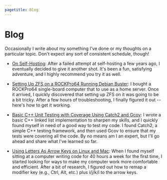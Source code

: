 ```yaml
---
pagetitle: Blog
---
```


# Blog

Occasionally I write about my something I've done or my thoughts on a particular topic. Don't expect any sort of consistent schedule, though!

- [On Self-Hosting](./on-self-hosting.html): After a failed attempt at self-hosting a few years ago, I eventually decided to give it another shot. It's been a fun, satisfying adventure, and I highly recommend you try it as well.

- [Setting Up ZFS on a ROCKPro64 Running Debian Buster](./zfs-on-rockpro64.html): I bought a ROCKPro64 single-board computer that to use as a home server. Once it arrived, I quickly discovered that setting up ZFS on it was going to be a bit tricky. After a few hours of troubleshooting, I finally figured it out -- here's how to get it working.

- [Basic C++ Unit Testing with Coverage Using Catch2 and Gcov](./cpp-testing-with-coverage.html): I wrote a basic C++ linked list implementation to sharpen my skills, and I quickly found myself in need of a good way to test my code. I found Catch2, a simple C++ testing framework, and then used Gcov to ensure that my tests were covering all the code. By no means am I an expert, but I'll go ahead and share what I've learned so far.

- [Using Letters As Arrow Keys on Linux and Mac](./letters-as-arrow-keys.html): When I found myself sitting at a computer writing code for 40 hours a week for the first time, I started looking for ways to make my computer work more comfortable and efficient. After a bit of research, I figured out how to remap a modifier key (e.g., Ctrl, Alt, etc.) plus i/j/k/l to the arrow keys.
